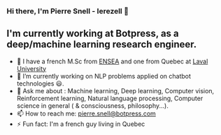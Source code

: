 ### Hi there, I'm Pierre Snell - Ierezell 👋

## I'm currently working at Botpress, as a deep/machine learning research engineer.
- :brain: I have a french M.Sc from [ENSEA](https://www.ensea.fr/fr) and one from Quebec at [Laval University](https://www.ulaval.ca/)
- 🔭 I’m currently working on NLP problems applied on chatbot technologies :smiley:. 
- 💬 Ask me about : Machine learning, Deep learning, Computer vision, Reinforcement learning, Natural language processing, Computer science in general ( & consciousness, philosophy...). 
- 📫 How to reach me: pierre.snell@botpress.com
- ⚡ Fun fact: I'm a french guy living in Quebec
